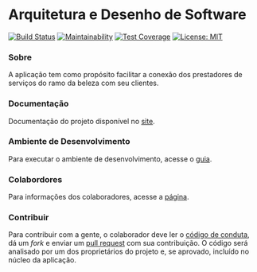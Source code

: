 # Arquitetura e Desenho de Software

[![Build Status](https://travis-ci.com/ads-2019-1/ads-2019-1.svg?branch=master)](https://travis-ci.com/ads-2019-1/ads-2019-1.svg?branch=master) [![Maintainability](https://api.codeclimate.com/v1/badges/05195c234dc6124cf641/maintainability)](https://codeclimate.com/github/ads-2019-1/ads-2019-1/maintainability)  [![Test Coverage](https://api.codeclimate.com/v1/badges/05195c234dc6124cf641/test_coverage)](https://codeclimate.com/github/ads-2019-1/ads-2019-1/test_coverage)    [![License: MIT](https://img.shields.io/badge/License-MIT-yellow.svg)](https://opensource.org/licenses/MIT)

### Sobre
A aplicação tem como propósito facilitar a conexão dos prestadores de serviços do ramo da beleza com seu clientes. 

### Documentação
Documentação do projeto disponível no [site](https://ads-2019-1.github.io/ads-2019-1).

### Ambiente de Desenvolvimento
Para executar o ambiente de desenvolvimento, acesse o [guia](https://ads-2019-1.github.io/ads-2019-1/ambiente/).

### Colabordores
Para informações dos colaboradores, acesse a [página](https://ads-2019-1.github.io/ads-2019-1/colaboradores/).

### Contribuir
Para contribuir com a gente, o colaborador deve ler o [código de conduta](https://github.com/ads-2019-1/repo-ads-2019-1/blob/master/.github/CODE_OF_CONDUCT.md), dá um _fork_ e enviar um [pull request](https://github.com/ads-2019-1/repo-ads-2019-1/pulls) com sua contribuição.
O código será analisado por um dos proprietários do projeto e, se aprovado, incluído no núcleo da aplicação.
